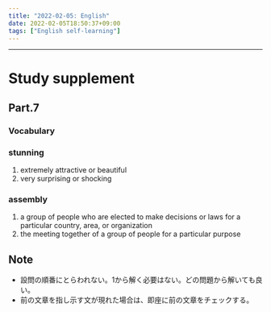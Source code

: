 ```yaml
---
title: "2022-02-05: English"
date: 2022-02-05T18:50:37+09:00
tags: ["English self-learning"]
---
```



---
# Study supplement
## Part.7
### Vocabulary
### stunning
1. extremely attractive or beautiful
2. very surprising or shocking

### assembly
1. a group of people who are elected to make decisions or laws for a particular country, area, or organization
2. the meeting together of a group of people for a particular purpose

## Note
* 設問の順番にとらわれない。1から解く必要はない。どの問題から解いても良い。
* 前の文章を指し示す文が現れた場合は、即座に前の文章をチェックする。